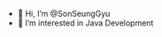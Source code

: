 - 👋 Hi, I’m @SonSeungGyu
- 👀 I’m interested in Java Development


<!---
SonSeungGyu/SonSeungGyu is a ✨ special ✨ repository because its `README.md` (this file) appears on your GitHub profile.
You can click the Preview link to take a look at your changes.
--->
